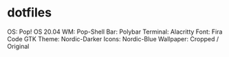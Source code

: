 # dotfiles

OS: Pop! OS 20.04
WM: Pop-Shell
Bar: Polybar
Terminal: Alacritty
Font: Fira Code
GTK Theme: Nordic-Darker
Icons: Nordic-Blue
Wallpaper: Cropped / Original
